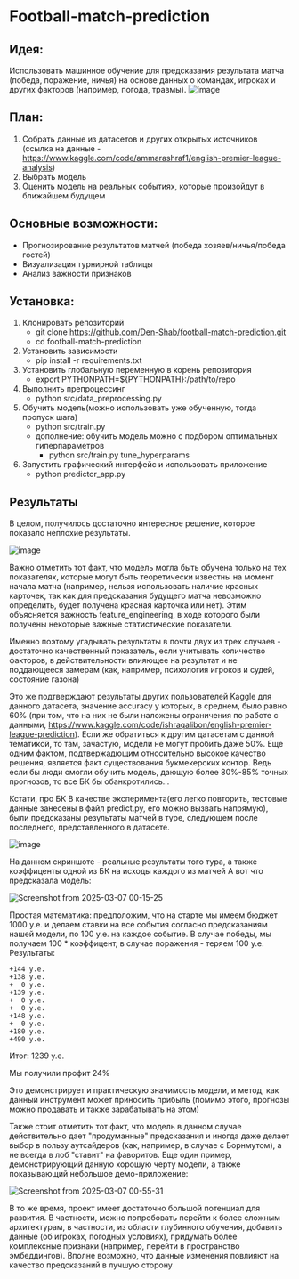 # Football-match-prediction
## Идея:
Использовать машинное обучение для предсказания результата матча (победа, поражение, ничья) на основе данных о командах, игроках и других факторов (например, погода, травмы).
![image](https://github.com/user-attachments/assets/7193a18a-93c0-4cde-9c17-9dce7a554108)

## План: 
1) Собрать данные из датасетов и других открытых источников (ссылка на данные - https://www.kaggle.com/code/ammarashraf1/english-premier-league-analysis)
2) Выбрать модель
3) Оценить модель на реальных событиях, которые произойдут в ближайшем будущем

## Основные возможности:
- Прогнозирование результатов матчей (победа хозяев/ничья/победа гостей)
- Визуализация турнирной таблицы
- Анализ важности признаков

## Установка:
1) Клонировать репозиторий
   - git clone https://github.com/Den-Shab/football-match-prediction.git
   - cd football-match-prediction
2) Установить зависимости
   - pip install -r requirements.txt
3) Установить глобальную переменную в корень репозитория
   - export PYTHONPATH=${PYTHONPATH}:/path/to/repo
5) Выполнить препроцессинг
   - python src/data_preprocessing.py
6) Обучить модель(можно использовать уже обученную, тогда пропуск шага)
   - python src/train.py
   - дополнение: обучить модель можно с подбором оптимальных гиперпараметров
        - python src/train.py tune_hyperparams
7) Запустить графический интерфейс и использовать приложение
   - python predictor_app.py

## Результаты
В целом, получилось достаточно интересное решение, которое показало неплохие результаты.

![image](https://github.com/user-attachments/assets/f4db80a8-ca35-4d2f-882b-94873d3777b0)

Важно отметить тот факт, что модель могла быть обучена только на тех показателях, которые могут быть теоретически известны на момент начала матча (например, нельзя использовать наличие красных карточек, так как для предсказания будущего матча невозможно определить, будет получена красная карточка или нет). Этим объясняется важность feature_engineering, в ходе которого были получены некоторые важные статистические показатели. 

Именно поэтому угадывать результаты в почти двух из трех случаев - достаточно качественный показатель, если учитывать количество факторов, в действительности влияющее на результат и не поддающееся замерам (как, например, психология игроков и судей, состояние газона)

Это же подтверждают результаты других пользователей Kaggle для данного датасета, значение accuracy у которых, в среднем, было равно 60% (при том, что на них не были наложены ограничения по работе с данными, https://www.kaggle.com/code/ishraqalibon/english-premier-league-prediction). Если же обратиться к другим датасетам с данной тематикой, то там, зачастую, модели не могут пробить даже 50%. Еще одним фактом, подтвержадющим относительно высокое качество решения, является факт существования букмекерских контор. Ведь если бы люди смогли обучить модель, дающую более 80%-85% точных прогнозов, то все БК бы обанкротились...

Кстати, про БК
В качестве эксперимента(его легко повторить, тестовые данные занесены в файл predict.py, его можно вызвать напрямую), были предсказаны результаты матчей в туре, следующем после последнего, представленного в датасете.

![image](https://github.com/user-attachments/assets/2ee9d3e5-8abd-4864-86ae-f657383f0078) 

На данном скриншоте - реальные результаты того тура, а также коэффиценты одной из БК на исходы каждого из матчей
А вот что предсказала модель:

![Screenshot from 2025-03-07 00-15-25](https://github.com/user-attachments/assets/01bcc19a-99cf-4d6c-ae15-c8e55f71982b)

Простая математика: предположим, что на старте мы имеем бюджет 1000 у.е. и делаем ставки на все события согласно предсказаниям нашей модели, по 100 у.е. на каждое событие. В случае победы, мы получаем 100 * коэффицент, в случае поражения - теряем 100 у.е.
Результаты:

    +144 у.е.
    +138 у.е.
    +  0 у.е.
    +139 у.е.
    +  0 у.е.
    +  0 у.е.
    +148 у.е.
    +  0 у.е.
    +180 у.е.
    +490 у.е.

Итог: 1239 у.е.

Мы получили профит 24%

Это демонстрирует и практическую значимость модели, и метод, как данный инструмент может приносить прибыль (помимо этого, прогнозы можно продавать и также зарабатывать на этом)

Также стоит отметить тот факт, что модель в двнном случае действительно дает "продуманные" предсказания и иногда даже делает выбор в пользу аутсайдеров (как, например, в случае с Борнмутом), а не всегда в лоб "ставит" на фаворитов.
Еще один пример, демонстрирующий данную хорошую черту модели, а также показывающий небольшое демо-приложение:

![Screenshot from 2025-03-07 00-55-31](https://github.com/user-attachments/assets/4af6d385-2bb3-4dc7-a0ce-cdb7166d14b8)

В то же время, проект имеет достаточно большой потенциал для развития. В частности, можно попробовать перейти к более сложным архитектурам, в частности, из области глубинного обучения, добавить данные (об игроках, погодных условиях), придумать более комплексные признаки (например, перейти в пространство эмбеддингов). Вполне возможно, что данные изменения повлияют на качество предсказаний в лучшую сторону



